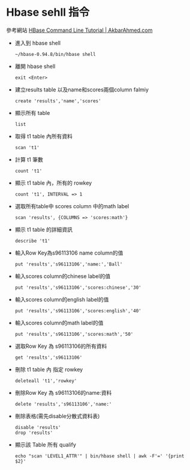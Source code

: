 # Hbase sehll 指令

參考網站 [HBase Command Line Tutorial | AkbarAhmed.com](http://akbarahmed.com/2012/08/13/hbase-command-line-tutorial/)

- 進入到 hbase shell

	```
	~/hbase-0.94.8/bin/hbase shell
	```
	
- 離開 hbase shell

	```
	exit <Enter>
	```
	
- 建立results table 以及name和scores兩個column falmiy

	```
	create 'results','name','scores'
	```


- 顯示所有 table 

	```
	list 
	```

- 取得 t1 table 內所有資料

	```
	scan 't1' 
	```

- 計算 t1 筆數

	```
	count 't1' 
	```

- 顯示 t1 table 內，所有的 rowkey 

	```
	count 't1', INTERVAL => 1 
	```
	
- 選取所有table中 scores column 中的math label

	```
	scan 'results', {COLUMNS => 'scores:math'}
	```

- 顯示 t1 table 的詳細資訊

	```
	describe 't1'
	```
	
- 輸入Row Key為s96113106 name column的值

	```
	put 'results','s96113106','name:','Ball'
	```
	
-  輸入scores column的chinese label的值

	```
	put 'results','s96113106','scores:chinese','30'
	```
	
 - 輸入scores column的english label的值

	```
	put 'results','s96113106','scores:english','40'
	```
	
- 輸入scores column的math label的值

	```
	put 'results','s96113106','scores:math','50'
	```

- 選取Row Key 為 s96113106的所有資料

	```
	get 'results','s96113106'
	```
	
- 刪除 t1 table 內 指定 rowkey 

	```
	deleteall 't1','rowkey' 
	```

- 刪除Row Key 為 s96113106的name:資料

	```
	delete 'results','s96113106','name:'
	```


- 刪除表格(需先disable分散式資料表)

	```
	disable 'results'
	drop 'results'
	```
- 顯示該 Table 所有 qualify

	```
	echo "scan 'LEVEL1_ATTR'" | bin/hbase shell | awk -F'=' '{print $2}'
	```